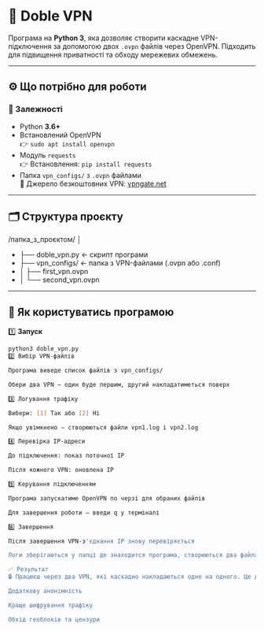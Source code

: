 # 🔐 Doble VPN

Програма на **Python 3**, яка дозволяє створити каскадне VPN-підключення за допомогою двох `.ovpn` файлів через OpenVPN. Підходить для підвищення приватності та обходу мережевих обмежень.

---

## ⚙️ Що потрібно для роботи

### 🧩 Залежності

- Python **3.6+**
- Встановлений OpenVPN  
  👉 `sudo apt install openvpn`
- Модуль `requests`  
  👉 Встановлення: `pip install requests`
- Папка `vpn_configs/` з `.ovpn` файлами  
  🔗 Джерело безкоштовних VPN: [vpngate.net](https://www.vpngate.net/en/)

---

## 🗂 Структура проєкту
/папка_з_проєктом/ │ 
- ├── doble_vpn.py     ← скрипт програми 
- ├── vpn_configs/     ← папка з VPN-файлами (.ovpn або .conf) 
- │ ├── first_vpn.ovpn 
- │ └── second_vpn.ovpn
---

## 🚀 Як користуватись програмою

1️⃣ **Запуск**

```bash
python3 doble_vpn.py
2️⃣ Вибір VPN-файлів

Програма виведе список файлів з vpn_configs/

Обери два VPN — один буде першим, другий накладатиметься поверх

3️⃣ Логування трафіку

Вибери: [1] Так або [2] Ні

Якщо увімкнено — створюються файли vpn1.log і vpn2.log

4️⃣ Перевірка IP-адреси

До підключення: показ поточної IP

Після кожного VPN: оновлена IP

5️⃣ Керування підключенням

Програма запускатиме OpenVPN по черзі для обраних файлів

Для завершення роботи — введи q у терміналі

6️⃣ Завершення

Після завершення VPN-з'єднання IP знову перевіряється

Логи зберігаються у папці де знаходится програма, створюються два файла .log для кожного VPN  , якщо обрано логування. 

✅ Результат
🔒 Працюєш через два VPN, які каскадно накладаються одне на одного. Це дає:

Додаткову анонімність

Краще шифрування трафіку

Обхід геоблоків та цензури
